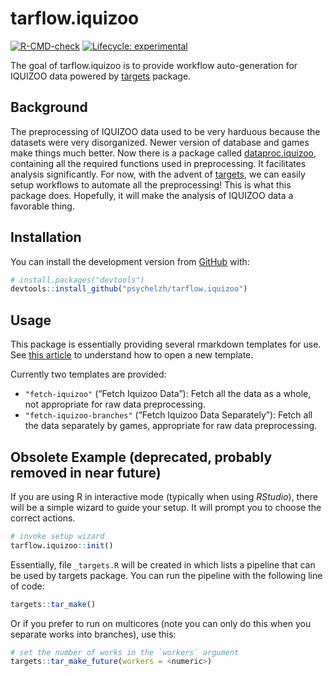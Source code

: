 
<!-- README.md is generated from README.Rmd. Please edit that file -->

# tarflow.iquizoo

<!-- badges: start -->

[![R-CMD-check](https://github.com/psychelzh/tarflow.iquizoo/workflows/R-CMD-check/badge.svg)](https://github.com/psychelzh/tarflow.iquizoo/actions)
[![Lifecycle:
experimental](https://img.shields.io/badge/lifecycle-experimental-orange.svg)](https://lifecycle.r-lib.org/articles/stages.html#experimental)
<!-- badges: end -->

The goal of tarflow.iquizoo is to provide workflow auto-generation for
IQUIZOO data powered by [targets](https://github.com/wlandau/targets)
package.

## Background

The preprocessing of IQUIZOO data used to be very harduous because the
datasets were very disorganized. Newer version of database and games
make things much better. Now there is a package called
[dataproc.iquizoo](https://github.com/psychelzh/dataproc.iquizoo),
containing all the required functions used in preprocessing. It
facilitates analysis significantly. For now, with the advent of
[targets](https://github.com/wlandau/targets), we can easily setup
workflows to automate all the preprocessing! This is what this package
does. Hopefully, it will make the analysis of IQUIZOO data a favorable
thing.

## Installation

You can install the development version from
[GitHub](https://github.com/) with:

``` r
# install.packages("devtools")
devtools::install_github("psychelzh/tarflow.iquizoo")
```

## Usage

This package is essentially providing several rmarkdown templates for
use. See [this
article](https://rstudio.github.io/rstudio-extensions/rmarkdown_templates.html)
to understand how to open a new template.

Currently two templates are provided:

-   `"fetch-iquizoo"` (“Fetch Iquizoo Data”): Fetch all the data as a
    whole, not appropriate for raw data preprocessing.
-   `"fetch-iquizoo-branches"` (“Fetch Iquizoo Data Separately”): Fetch
    all the data separately by games, appropriate for raw data
    preprocessing.

## Obsolete Example (deprecated, probably removed in near future)

If you are using R in interactive mode (typically when using *RStudio*),
there will be a simple wizard to guide your setup. It will prompt you to
choose the correct actions.

``` r
# invoke setup wizard
tarflow.iquizoo::init()
```

Essentially, file `_targets.R` will be created in which lists a pipeline
that can be used by targets package. You can run the pipeline with the
following line of code:

``` r
targets::tar_make()
```

Or if you prefer to run on multicores (note you can only do this when
you separate works into branches), use this:

``` r
# set the number of works in the `workers` argument
targets::tar_make_future(workers = <numeric>)
```
